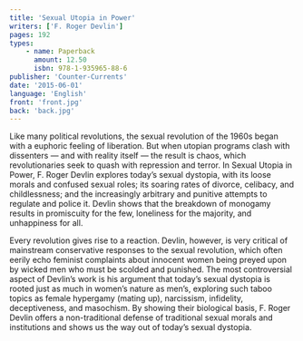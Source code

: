 ```yaml
---
title: 'Sexual Utopia in Power'
writers: ['F. Roger Devlin']
pages: 192
types:
    - name: Paperback
      amount: 12.50
      isbn: 978-1-935965-88-6
publisher: 'Counter-Currents'
date: '2015-06-01'
language: 'English'
front: 'front.jpg'
back: 'back.jpg'
---
```


Like many political revolutions, the sexual revolution of the 1960s began with a euphoric feeling of liberation. But when utopian programs clash with dissenters — and with reality itself — the result is chaos, which revolutionaries seek to quash with repression and terror. In Sexual Utopia in Power, F. Roger Devlin explores today’s sexual dystopia, with its loose morals and confused sexual roles; its soaring rates of divorce, celibacy, and childlessness; and the increasingly arbitrary and punitive attempts to regulate and police it. Devlin shows that the breakdown of monogamy results in promiscuity for the few, loneliness for the majority, and unhappiness for all.

Every revolution gives rise to a reaction. Devlin, however, is very critical of mainstream conservative responses to the sexual revolution, which often eerily echo feminist complaints about innocent women being preyed upon by wicked men who must be scolded and punished. The most controversial aspect of Devlin’s work is his argument that today’s sexual dystopia is rooted just as much in women’s nature as men’s, exploring such taboo topics as female hypergamy (mating up), narcissism, infidelity, deceptiveness, and masochism. By showing their biological basis, F. Roger Devlin offers a non-traditional defense of traditional sexual morals and institutions and shows us the way out of today’s sexual dystopia.

